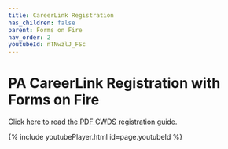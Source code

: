 ```yaml
---
title: CareerLink Registration
has_children: false
parent: Forms on Fire
nav_order: 2
youtubeId: nTNwzlJ_FSc
---
```


# PA CareerLink Registration with Forms on Fire

<a href="/assets/formsonfire/CWDSregister.pdf">Click here to read the PDF CWDS registration guide.</a>

{% include youtubePlayer.html id=page.youtubeId %}
